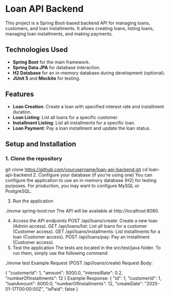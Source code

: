 # Loan API Backend
This project is a Spring Boot-based backend API for managing loans, customers, and loan installments. It allows creating loans, listing loans, managing loan installments, and making payments.

## Technologies Used
- **Spring Boot** for the main framework.
- **Spring Data JPA** for database interaction.
- **H2 Database** for an in-memory database during development (optional).
- **JUnit 5** and **Mockito** for testing.

## Features
- **Loan Creation**: Create a loan with specified interest rate and installment duration.
- **Loan Listing**: List all loans for a specific customer.
- **Installment Listing**: List all installments for a specific loan.
- **Loan Payment**: Pay a loan installment and update the loan status.

## Setup and Installation

### 1. Clone the repository
git clone https://github.com/yourusername/loan-api-backend.git
cd loan-api-backend
2. Configure your database (if you're using one)
You can configure the application to use an in-memory database (H2) for testing purposes. For production, you may want to configure MySQL or PostgreSQL.

3. Run the application

./mvnw spring-boot:run
The API will be available at http://localhost:8080.

4. Access the API endpoints
POST /api/loans/create: Create a new loan (Admin access).
GET /api/loans/list: List all loans for a customer (Customer access).
GET /api/loans/installments: List installments for a loan (Customer access).
POST /api/loans/pay: Pay an installment (Customer access).
5. Test the application
The tests are located in the src/test/java folder. To run them, simply use the following command:


./mvnw test
Example Request (POST /api/loans/create)
Request Body:

{
  "customerId": 1,
  "amount": 5000.0,
  "interestRate": 0.2,
  "numberOfInstallments": 12
}
Example Response:
{
  "id": 1,
  "customerId": 1,
  "loanAmount": 6000.0,
  "numberOfInstallments": 12,
  "createDate": "2025-01-17T00:00:00Z",
  "isPaid": false
}

